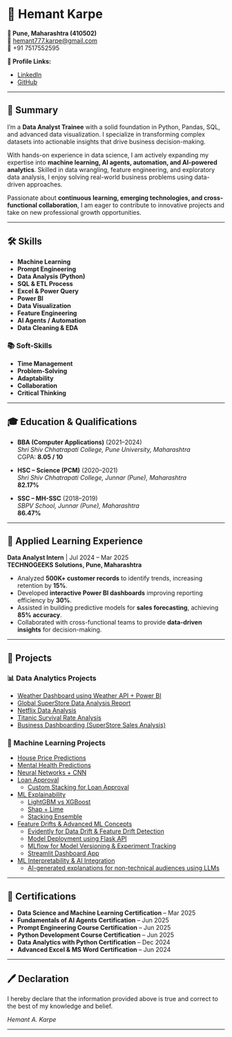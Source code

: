# 📄 Hemant Karpe

**📍 Pune, Maharashtra (410502)**  
📧 [hemant777.karpe@gmail.com](mailto:hemant777.karpe@gmail.com)  
📱 +91 7517552595  

**🔗 Profile Links:**  
- [LinkedIn](https://www.linkedin.com/in/hemant-karpe)  
- [GitHub](https://github.com/Hemant-Karpe-777)  

---

## 🚀 Summary  
I’m a **Data Analyst Trainee** with a solid foundation in Python, Pandas, SQL, and advanced data visualization. I specialize in transforming complex datasets into actionable insights that drive business decision-making.  

With hands-on experience in data science, I am actively expanding my expertise into **machine learning, AI agents, automation, and AI-powered analytics**. Skilled in data wrangling, feature engineering, and exploratory data analysis, I enjoy solving real-world business problems using data-driven approaches.  

Passionate about **continuous learning, emerging technologies, and cross-functional collaboration**, I am eager to contribute to innovative projects and take on new professional growth opportunities.  

---

## 🛠 Skills  

- **Machine Learning**
- **Prompt Engineering**  
- **Data Analysis (Python)**  
- **SQL & ETL Process**  
- **Excel & Power Query**  
- **Power BI**  
- **Data Visualization**  
- **Feature Engineering**  
- **AI Agents / Automation**  
- **Data Cleaning & EDA**

### 📚 Soft-Skills
- **Time Management**  
- **Problem-Solving**  
- **Adaptability**  
- **Collaboration**  
- **Critical Thinking**  

---

## 🎓 Education & Qualifications  

- **BBA (Computer Applications)** (2021–2024)  
  *Shri Shiv Chhatrapati College, Pune University, Maharashtra*  
  CGPA: **8.05 / 10**  

- **HSC – Science (PCM)** (2020–2021)  
  *Shri Shiv Chhatrapati College, Junnar (Pune), Maharashtra*  
  **82.17%**  

- **SSC – MH-SSC** (2018–2019)  
  *SBPV School, Junnar (Pune), Maharashtra*  
  **86.47%**  

---

## 💼 Applied Learning Experience  

**Data Analyst Intern** | Jul 2024 – Mar 2025  
**TECHNOGEEKS Solutions, Pune, Maharashtra**  

- Analyzed **500K+ customer records** to identify trends, increasing retention by **15%**.  
- Developed **interactive Power BI dashboards** improving reporting efficiency by **30%**.  
- Assisted in building predictive models for **sales forecasting**, achieving **85% accuracy**.  
- Collaborated with cross-functional teams to provide **data-driven insights** for decision-making.  

---

## 📂 Projects  

### 📊 Data Analytics Projects  
- [Weather Dashboard using Weather API + Power BI](https://github.com/Hemant-Karpe-777/Data-Analysis-Projects/tree/main/weather%20dashboard)  
- [Global SuperStore Data Analysis Report](https://github.com/Hemant-Karpe-777/Data-Analysis-Projects/tree/main/Super%20Store%20Advanced%20Analysis)  
- [Netflix Data Analysis](https://github.com/Hemant-Karpe-777/Data-Analysis-Projects/tree/main/Netflix%20Movies)  
- [Titanic Survival Rate Analysis](https://github.com/Hemant-Karpe-777/Data-Analysis-Projects/tree/main/Titanic_dataset)  
- [Business Dashboarding (SuperStore Sales Analysis)](https://github.com/Hemant-Karpe-777/Data-Analysis-Projects/tree/main/Business%20Dashboarding)  

### 🤖 Machine Learning Projects  
- [House Price Predictions](https://github.com/Hemant-Karpe-777/Machine-Learning-Projects-Showcase/tree/main/House%20Price%20Prediction)  
- [Mental Health Predictions](https://github.com/Hemant-Karpe-777/Machine-Learning-Projects-Showcase/tree/main/Mental%20Health%20Prediction)  
- [Neural Networks + CNN](https://github.com/Hemant-Karpe-777/Machine-Learning-Projects-Showcase/tree/main/Neural%2BCNN)  
- [Loan Approval](https://github.com/Hemant-Karpe-777/Machine-Learning-Projects-Showcase/tree/main/Loan%20Approval)  
  - [Custom Stacking for Loan Approval](https://github.com/Hemant-Karpe-777/Machine-Learning-Projects-Showcase/tree/main/Loan%20Approval/Advanced_loanAproval_stacking)  
- [ML Explainability](https://github.com/Hemant-Karpe-777/Machine-Learning-Projects-Showcase/tree/main/ML%20Explainability)  
  - [LightGBM vs XGBoost](https://github.com/Hemant-Karpe-777/Machine-Learning-Projects-Showcase/tree/main/ML%20Explainability/LightGBM%20vs%20XGBoost)  
  - [Shap + Lime](https://github.com/Hemant-Karpe-777/Machine-Learning-Projects-Showcase/tree/main/ML%20Explainability/Shap%20%2B%20Lime)  
  - [Stacking Ensemble](https://github.com/Hemant-Karpe-777/Machine-Learning-Projects-Showcase/tree/main/ML%20Explainability/Stacking%20Ensemble)  
- [Feature Drifts & Advanced ML Concepts](https://github.com/Hemant-Karpe-777/Machine-Learning-Projects-Showcase/tree/main/AdvancedML%20%26%20Feature%20Drift)  
  - [Evidently for Data Drift & Feature Drift Detection](https://github.com/Hemant-Karpe-777/Machine-Learning-Projects-Showcase/tree/main/AdvancedML%20%26%20Feature%20Drift/report)  
  - [Model Deployment using Flask API](https://github.com/Hemant-Karpe-777/Machine-Learning-Projects-Showcase/tree/main/AdvancedML%20%26%20Feature%20Drift/deploy)  
  - [MLflow for Model Versioning & Experiment Tracking](https://github.com/Hemant-Karpe-777/Machine-Learning-Projects-Showcase/tree/main/AdvancedML%20%26%20Feature%20Drift/mlflow)  
  - [Streamlit Dashboard App](https://github.com/Hemant-Karpe-777/Machine-Learning-Projects-Showcase/tree/main/AdvancedML%20%26%20Feature%20Drift/streamlit)  
- [ML Interpretability & AI Integration](https://github.com/Hemant-Karpe-777/Machine-Learning-Projects-Showcase/tree/main/ML%20Interpretability%20%26%20AI%20Integration)  
  - [AI-generated explanations for non-technical audiences using LLMs](https://github.com/Hemant-Karpe-777/Machine-Learning-Projects-Showcase/tree/main/ML%20Interpretability%20%26%20AI%20Integration)  

---

## 📜 Certifications  

- **Data Science and Machine Learning Certification** – Mar 2025  
- **Fundamentals of AI Agents Certification** – Jun 2025  
- **Prompt Engineering Course Certification** – Jun 2025  
- **Python Development Course Certification** – Jun 2025  
- **Data Analytics with Python Certification** – Dec 2024  
- **Advanced Excel & MS Word Certification** – Jun 2024  

---

## 🖊 Declaration  

I hereby declare that the information provided above is true and correct to the best of my knowledge and belief.  

*Hemant A. Karpe*  

---
